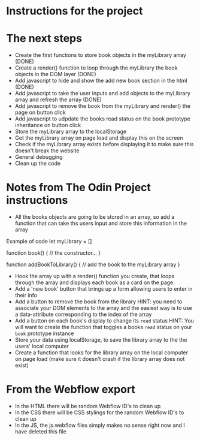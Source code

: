 # Instructions for the project

# The next steps
- Create the first functions to store book objects in the myLibrary array (DONE)
- Create a render() function to loop through the myLibrary the book objects in the DOM layer (DONE)
- Add javascript to hide and show the add new book section in the html (DONE)
- Add javascript to take the user inputs and add objects to the myLibrary array and refresh the array (DONE)
- Add javascript to remove the book from the myLibrary and render() the page on button click
- Add javascript to udpdate the books read status on the book prototype inheritance on button click
- Store the myLibrary array to the localStorage
- Get the myLibrary array on page load and display this on the screen
- Check if the myLibrary array exists before displaying it to make sure this doesn't break the website
- General debugging
- Clean up the code 

# Notes from The Odin Project instructions
- All the books objects are going to be stored in an array, so add a function that can take ths users input and store this information in the array

Example of code
let myLibrary = []

function book() {
    // the constructor...
}

function addBookToLibrary() {
    // add the book to the myLibrary array
}

- Hook the array up with a render() function you create, that loops through the array and displays each book as a card on the page.
- Add a 'new book' button that brings up a form allowing users to enter in their info
- Add a button to remove the book from the library
HINT: you need to associate your DOM elements to the array and the easiest way is to use a data-attribute corresponding to the index of the array
- Add a button on each book's display to change its `read` status
HINT: You will want to create the function that toggles a books `read` status on your `book` prototype instance
- Store your data using localStorage, to save the library array to the the users' local computer
- Create a function that looks for the library array on the local computer on page load (make sure it doesn't crash if the library array does not exist)

# From the Webflow export
- In the HTML there will be random Webflow ID's to clean up
- In the CSS there will be CSS stylings for the random Webflow ID's to clean up
- In the JS, the js.webflow files simply makes no sense right now and I have deleted this file